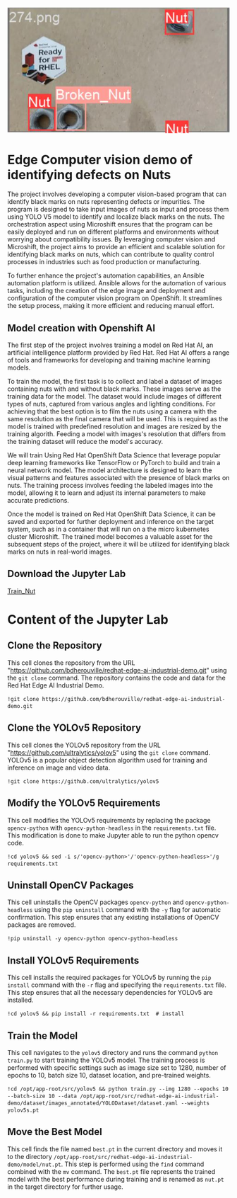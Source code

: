 ![Nut Demo](images/screenshot.png)

# Edge Computer vision demo of identifying defects on Nuts

The project involves developing a computer vision-based program that can identify black marks on nuts representing defects or impurities. 
The program is designed to take input images of nuts as input and process them using YOLO V5 model to identify and localize black marks on the nuts. The orchestration  aspect using Microshift ensures that the program can be easily deployed and run on different platforms and environments without worrying about compatibility issues. By leveraging computer vision and Microshift, the project aims to provide an efficient and scalable solution for identifying black marks on nuts, which can contribute to quality control processes in industries such as food production or manufacturing.

To further enhance the project's automation capabilities, an Ansible automation platform is utilized. Ansible allows for the automation of various tasks, including the creation of the edge image and deployment and configuration of the computer vision program on OpenShift. It streamlines the setup process, making it more efficient and reducing manual effort.



## Model creation with Openshift AI

The first step of the project involves training a model on Red Hat AI, an artificial intelligence platform provided by Red Hat. Red Hat AI offers a range of tools and frameworks for developing and training machine learning models.

To train the model, the first task is to collect and label a dataset of images containing nuts with and without black marks. These images serve as the training data for the model. The dataset would include images of different types of nuts, captured from various angles and lighting conditions. For achieving that the best option is to film the nuts using a camera with the same resolution as the final camera that will be used. This is required as the model is trained with predefined resolution and images are resized by the training algorith. Feeding a model with images's resolution that differs from the training dataset will reduce the model's accuracy.

We will train Using Red Hat OpenShift Data Science that leverage popular deep learning frameworks like TensorFlow or PyTorch to build and train a neural network model. The model architecture is designed to learn the visual patterns and features associated with the presence of black marks on nuts. The training process involves feeding the labeled images into the model, allowing it to learn and adjust its internal parameters to make accurate predictions.

Once the model is trained on Red Hat OpenShift Data Science, it can be saved and exported for further deployment and inference on the target system, such as in a container that will run on a the micro kubernetes cluster Microshift. The trained model becomes a valuable asset for the subsequent steps of the project, where it will be utilized for identifying black marks on nuts in real-world images.



## Download the Jupyter Lab


[Train_Nut](Train_Nut.ipynb)



# Content of the Jupyter Lab

## Clone the Repository

This cell clones the repository from the URL "https://github.com/bdherouville/redhat-edge-ai-industrial-demo.git" using the `git clone` command. The repository contains the code and data for the Red Hat Edge AI Industrial Demo.

```
!git clone https://github.com/bdherouville/redhat-edge-ai-industrial-demo.git
```


## Clone the YOLOv5 Repository

This cell clones the YOLOv5 repository from the URL "https://github.com/ultralytics/yolov5" using the `git clone` command. YOLOv5 is a popular object detection algorithm used for training and inference on image and video data.

```
!git clone https://github.com/ultralytics/yolov5 
```

## Modify the YOLOv5 Requirements

This cell modifies the YOLOv5 requirements by replacing the package `opencv-python` with `opencv-python-headless` in the `requirements.txt` file. This modification is done to make Jupyter able to run the python opencv code.

```
!cd yolov5 && sed -i s/'opencv-python>'/'opencv-python-headless>'/g requirements.txt
```

## Uninstall OpenCV Packages

This cell uninstalls the OpenCV packages `opencv-python` and `opencv-python-headless` using the `pip uninstall` command with the `-y` flag for automatic confirmation. This step ensures that any existing installations of OpenCV packages are removed.

```
!pip uninstall -y opencv-python opencv-python-headless
```

## Install YOLOv5 Requirements

This cell installs the required packages for YOLOv5 by running the `pip install` command with the `-r` flag and specifying the `requirements.txt` file. This step ensures that all the necessary dependencies for YOLOv5 are installed.


```
!cd yolov5 && pip install -r requirements.txt  # install
```

## Train the Model

This cell navigates to the `yolov5` directory and runs the command `python train.py` to start training the YOLOv5 model. The training process is performed with specific settings such as image size set to 1280, number of epochs to 10, batch size 10, dataset location, and pre-trained weights.


```
!cd /opt/app-root/src/yolov5 && python train.py --img 1280 --epochs 10 --batch-size 10 --data /opt/app-root/src/redhat-edge-ai-industrial-demo/dataset/images_annotated/YOLODataset/dataset.yaml --weights yolov5s.pt
```


## Move the Best Model

This cell finds the file named `best.pt` in the current directory and moves it to the directory `/opt/app-root/src/redhat-edge-ai-industrial-demo/model/nut.pt`. This step is performed using the `find` command combined with the `mv` command. The `best.pt` file represents the trained model with the best performance during training and is renamed as `nut.pt` in the target directory for further usage.
